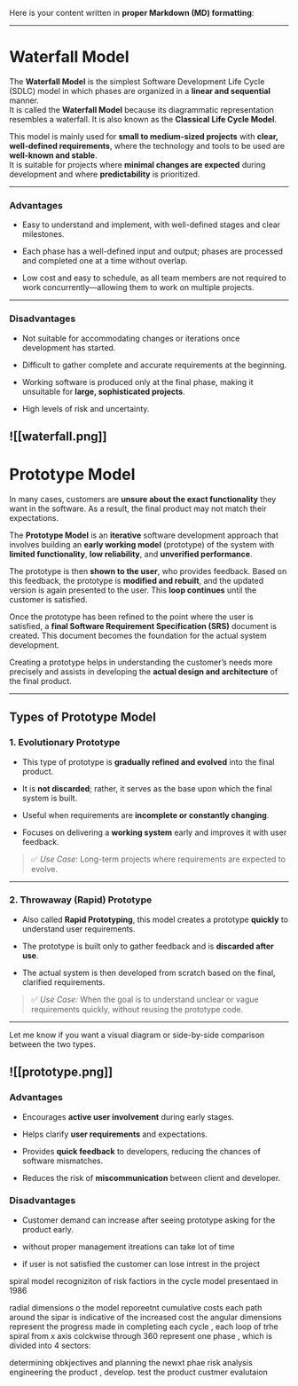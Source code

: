 Here is your content written in **proper Markdown (MD) formatting**:

---

# Waterfall Model

The **Waterfall Model** is the simplest Software Development Life Cycle (SDLC) model in which phases are organized in a **linear and sequential** manner.  
It is called the **Waterfall Model** because its diagrammatic representation resembles a waterfall. It is also known as the **Classical Life Cycle Model**.

This model is mainly used for **small to medium-sized projects** with **clear, well-defined requirements**, where the technology and tools to be used are **well-known and stable**.  
It is suitable for projects where **minimal changes are expected** during development and where **predictability** is prioritized.



---

### Advantages

- Easy to understand and implement, with well-defined stages and clear milestones.
    
- Each phase has a well-defined input and output; phases are processed and completed one at a time without overlap.
    
- Low cost and easy to schedule, as all team members are not required to work concurrently—allowing them to work on multiple projects.
    

---

### Disadvantages

- Not suitable for accommodating changes or iterations once development has started.
    
- Difficult to gather complete and accurate requirements at the beginning.
    
- Working software is produced only at the final phase, making it unsuitable for **large, sophisticated projects**.
    
- High levels of risk and uncertainty.
    
![[waterfall.png]]
---

# Prototype Model

In many cases, customers are **unsure about the exact functionality** they want in the software. As a result, the final product may not match their expectations.

The **Prototype Model** is an **iterative** software development approach that involves building an **early working model** (prototype) of the system with **limited functionality**, **low reliability**, and **unverified performance**.

The prototype is then **shown to the user**, who provides feedback. Based on this feedback, the prototype is **modified and rebuilt**, and the updated version is again presented to the user. This **loop continues** until the customer is satisfied.

Once the prototype has been refined to the point where the user is satisfied, a **final Software Requirement Specification (SRS)** document is created. This document becomes the foundation for the actual system development.

Creating a prototype helps in understanding the customer’s needs more precisely and assists in developing the **actual design and architecture** of the final product.

---

## Types of Prototype Model

### 1. **Evolutionary Prototype**

- This type of prototype is **gradually refined and evolved** into the final product.
    
- It is **not discarded**; rather, it serves as the base upon which the final system is built.
    
- Useful when requirements are **incomplete or constantly changing**.
    
- Focuses on delivering a **working system** early and improves it with user feedback.
    

> ✅ _Use Case:_ Long-term projects where requirements are expected to evolve.

---

### 2. **Throwaway (Rapid) Prototype**

- Also called **Rapid Prototyping**, this model creates a prototype **quickly** to understand user requirements.
    
- The prototype is built only to gather feedback and is **discarded after use**.
    
- The actual system is then developed from scratch based on the final, clarified requirements.
    

> ✅ _Use Case:_ When the goal is to understand unclear or vague requirements quickly, without reusing the prototype code.

---

Let me know if you want a visual diagram or side-by-side comparison between the two types.







### 
![[prototype.png]]
---

### Advantages

- Encourages **active user involvement** during early stages.
    
- Helps clarify **user requirements** and expectations.
    
- Provides **quick feedback** to developers, reducing the chances of software mismatches.
    
- Reduces the risk of **miscommunication** between client and developer.
    
### Disadvantages

- Customer demand can increase after seeing prototype asking for the product early.
    
- without proper management itreations can take lot of time
    
- if user is not satisfied the customer can lose intrest in the project


spiral model 
recogniziton of risk factiors in the cycle model presentaed in 1986 

radial dimensions o the model reporeetnt cumulative costs 
each path around the sipar is indicative of the increased cost
the angular dimensions represent the progress made in completing each cycle , each loop of trhe spiral from x axis colckwise through 360 represent one phase , which is divided into 4 sectors:

determining obkjectives and planning the newxt phae 
risk analysis 
engineering the product , develop. test the product
custmer evalutaion 